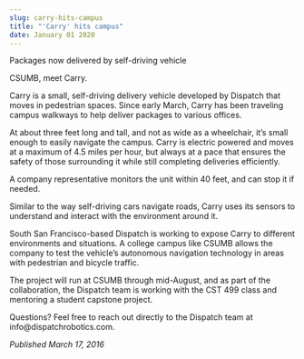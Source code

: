 ```yaml
---
slug: carry-hits-campus
title: "'Carry' hits campus"
date: January 01 2020
---
```


<p>Packages now delivered by self-driving vehicle</p><p>CSUMB, meet Carry.
</p><p>Carry is a small, self&#45;driving delivery vehicle developed by Dispatch that moves in pedestrian spaces. Since early March, Carry has been traveling campus walkways to help deliver packages to various offices.
</p><p>At about three feet long and tall, and not as wide as a wheelchair, it’s small enough to easily navigate the campus. Carry is electric powered and moves at a maximum of 4.5 miles per hour, but always at a pace that ensures the safety of those surrounding it while still completing deliveries efficiently.
</p><p>A company representative monitors the unit within 40 feet, and can stop it if needed.
</p><p>Similar to the way self&#45;driving cars navigate roads, Carry uses its sensors to understand and interact with the environment around it.
</p><p>South San Francisco&#45;based Dispatch is working to expose Carry to different environments and situations. A college campus like CSUMB allows the company to test the vehicle’s autonomous navigation technology in areas with pedestrian and bicycle traffic.
</p><p>The project will run at CSUMB through mid&#45;August, and as part of the collaboration, the Dispatch team is working with the CST 499 class and mentoring a student capstone project.
</p><p>Questions? Feel free to reach out directly to the Dispatch team at info@dispatchrobotics.com.
</p><p><em>Published March 17, 2016</em>
</p>

